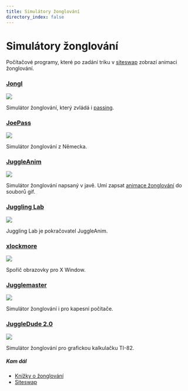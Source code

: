 ```yaml
---
title: Simulátory žonglování
directory_index: false
---
```


# Simulátory žonglování

Počítačové programy, které po zadání triku v [siteswap](/siteswap.html "Zápis žonglování pomocí čísel.") zobrazí animaci žonglování.

### [Jongl](http://www.jongl.de "Simulátor žonglování.")

[![](/img/j/jongl.jpg)](http://www.jongl.de "Jongl")

Simulátor žonglování, který zvládá i [passing](/kuzely/passing/ "žonglování ve více lidech.").

### [JoePass](http://www.koelnvention.de/software/index.html "JoePass")

[![](/img/j/joepass.jpg)](http://www.koelnvention.de/software/index.html "JoePass")

Simulátor žonglování z Německa.

### [JuggleAnim](http://juggleanim.sourceforge.net "Simulátor napsaný v javě.")

[![](/img/j/juggleanim.png)](http://juggleanim.sourceforge.net "Animace žonglování.")

Simulátor žonglování napsaný v javě. Umí zapsat [animace žonglování](/animace/ "Animace žonglování s míčky") do souborů gif.

### [Juggling Lab](https://jugglinglab.org "Simulátor napsaný v javě.")

[![](/img/j/jugglinglab.png)](https://jugglinglab.org "Animace žonglování.")

Juggling Lab je pokračovatel JuggleAnim.

### [xlockmore](http://sillycycle.com/xlockmore.html "Spořič obrazovky pro X Window.")

[![](/img/x/xlock.png)](http://sillycycle.com/xlockmore.html "Spořič obrazovky pro X Window.")

Spořič obrazovky pro X Window.

### [Jugglemaster](http://jugglemaster.net "Jugglemaster")

[![](/img/j/jugglemaster.png)](http://jugglemaster.net "Jugglemaster")

Simulátor žonglování i pro kapesní počítače.

### [JuggleDude 2.0](http://www.ticalc.org/archives/files/fileinfo/426/42671.html "JuggleDude 2.0")

[![](/img/j/juggle-dude2.png)](http://www.ticalc.org/archives/files/fileinfo/426/42671.html "JuggleDude 2.0")

Simulátor žonglování pro grafickou kalkulačku TI-82.

##### Kam dál

- [Knížky o žonglování](/literatura.html "Seznam knížek o žonglování.")
- [Siteswap](/siteswap.html "Zápis žonglování pomocí čísel")

